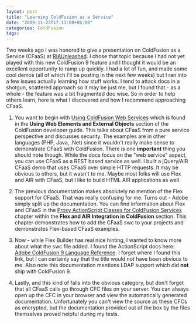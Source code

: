 ```yaml
---
layout: post
title: "Learning ColdFusion as a Service"
date: "2009-11-23T17:11:00+06:00"
categories: ColdFusion 
tags: 
---
```


Two weeks ago I was honored to give a presentation on ColdFusion as a Service (CFaaS) at <a href="http://www.riaunleashed.com">RIAUnleashed</a>. I chose that topic because I had not yet played with this new ColdFusion 9 feature and I thought it would be an excellent opportunity to ramp up quickly. I had a lot of fun, and made some cool demos (all of which I'll be posting in the next few weeks) but I ran into a few issues actually learning how stuff works. I tend to attack docs in a shotgun, scattered approach so it may be just me, but I found that - as a whole - the feature was a bit fragmented doc wise. So in order to help others learn, here is what I discovered and how I recommend approaching CFaaS.
<!--more-->
1) You want to begin with <a href="http://help.adobe.com/en_US/ColdFusion/9.0/Developing/WSfd7453be0f56bba4-27c63377122e3f5e296-8000.html">Using ColdFusion Web Services</a> which is found in the <b>Using Web Elements and External Objects</b> section of the ColdFusion developer guide. This talks about CFaaS from a pure service perspective and discusses security. The examples are in other languages (PHP, Java, .Net) since it wouldn't really make sense to demonstrate CFaaS with ColdFusion. There is one <b>important</b> thing you should note though. While the docs focus on the "web service" aspect, you can use CFaaS as a REST based service as well. I built a jQuery/AIR CFaaS demo that uses CFaaS over simple HTTP requests. It may be obvious to others, but it wasn't to me. Maybe most folks will use Flex and AIR with CFaaS, but I like to build HTML AIR applications as well.

2) The previous documentation makes absolutely no mention of the Flex support for CFaaS. That was really confusing for me. Turns out - Adobe simply split up the documentation. You can find information about Flex and CFaaS in the <a href="http://help.adobe.com/en_US/ColdFusion/9.0/Developing/WS45F7E41F-825B-4fcd-B96D-D5B7E2107E7E.html">Proxy ActionScript Classes for ColdFusion Services</a> chapter within the <b>Flex and AIR Integration in ColdFusion</b> section. This chapter demonstrates how to add the CFaaS swc to your projects and demonstrates Flex-based CFaaS examples. 

3) Now - while Flex Builder has real nice hinting, I wanted to know more about what the swc file added. I found the ActionScript docs here: <a href="http://help.adobe.com/en_US/AS3LCR/ColdFusion_9.0/">Adobe ColdFusion 9 Language Reference</a>. I forget where I found this link, but I can certainly say that the title would <i>not</i> have been obvious to me. Also note this documentation mentions LDAP support which did <b>not</b> ship with ColdFusion 9.

4) Lastly, and this kind of falls into the obvious category, but don't forget that all CFaaS calls go through CFC files on your server. You can always open up the CFC in your browser and view the automatically generated documentation. Unfortunately you can't view the source as these CFCs as encrypted, but the documentation provided out of the box by the files themselves proved helpful during my tests.